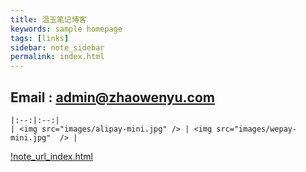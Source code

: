 ```yaml
---
title: 温玉笔记博客
keywords: sample homepage
tags: [links]
sidebar: note_sidebar
permalink: index.html
---
```



## Email : admin@zhaowenyu.com

```
|:--:|:--:|
| <img src="images/alipay-mini.jpg" /> | <img src="images/wepay-mini.jpg"  /> |
```

[!note_url_index.html](note_url_index.html)
